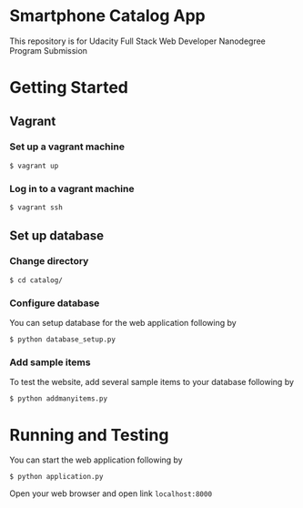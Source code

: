 # Smartphone Catalog App

This repository is for Udacity Full Stack Web Developer Nanodegree Program Submission

# Getting Started
## Vagrant
### Set up a vagrant machine
```
$ vagrant up
```
### Log in to a vagrant machine
```
$ vagrant ssh
```

## Set up database
### Change directory
```
$ cd catalog/
```
### Configure database
You can setup database for the web application following by
```
$ python database_setup.py
```

### Add sample items
To test the website, add several sample items to your database following by
```
$ python addmanyitems.py
```

# Running and Testing
You can start the web application following by
```
$ python application.py
```
Open your web browser and open link `localhost:8000`
